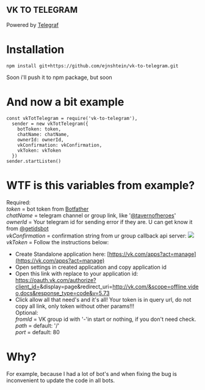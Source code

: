 ## VK TO TELEGRAM

Powered by [Telegraf](https://github.com/telegraf/telegraf)  
# Installation
    npm install git+https://github.com/ejnshtein/vk-to-telegram.git
Soon i'll push it to npm package, but soon
# And now a bit example

    const vkTotTelegram = require('vk-to-telegram'),
      sender = new vkTotTelegram({
        botToken: token,
        chatName: chatName,
        ownerId: ownerId,
        vkConfirmation: vkConfirmation,
        vkToken: vkToken
      })
    sender.startListen()
# WTF is this variables from example?  
Required:  
*token* = bot token from [Botfather](https://t.me/botfather)  
*chatName* = telegram channel or group link, like '[@tavernofheroes](https://t.me/tavernofoverwatchnews)'  
*ownerId* = Your telegram id for sending error if they are. U can get know it from [@getidsbot](https://t.me/getidsbot)  
*vkConfirmation* = confirmation string from ur group callback api server: ![](https://i.imgur.com/f9KDETa.png?2)  
*vkToken* = Follow the instructions below:  
 - Create Standalone application here: [https://vk.com/apps?act=manage](https://vk.com/apps?act=manage)
 - Open settings in created application and copy application id
 - Open this link with replace <this> to your application id: https://oauth.vk.com/authorize?client_id=<YOUR APPLICATION ID>&display=page&redirect_uri=http://vk.com/&scope=offline,video,docs&response_type=code&v=5.73
 - Click allow all that need's and it's all! Your token is in query url, do not copy all link, only token without other params!!!  
Optional:   
*fromId* = VK group id with '-'in start or nothing, if you don't need check.  
*path* = default: '/'  
*port* = default: 80  

# Why?

For example, because I had a lot of bot's and when fixing the bug is inconvenient to update the code in all bots.
